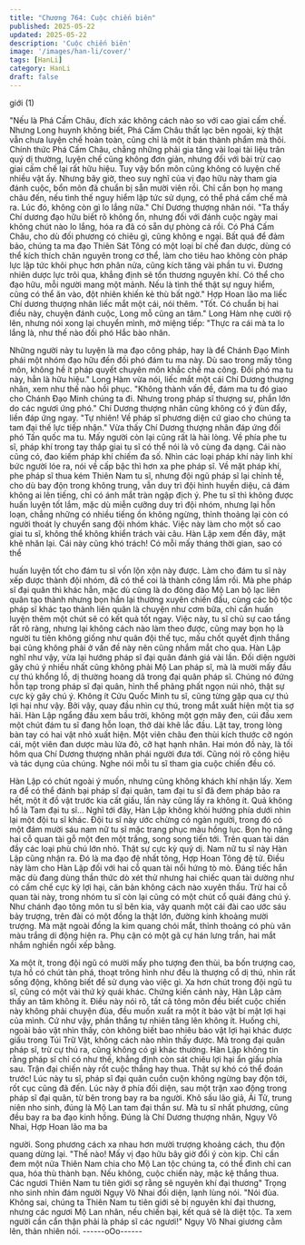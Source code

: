 ```yaml
---
title: "Chương 764: Cuộc chiến biên"
published: 2025-05-22
updated: 2025-05-22
description: 'Cuộc chiến biên'
image: '/images/han-li/cover/'
tags: [HanLi]
category: HanLi
draft: false
---
```


giới (1)

"Nếu là Phá Cấm Châu, đích xác không cách nào so với cao giai
cấm chế. Nhưng Long huynh không biết, Phá Cấm Châu thất lạc
bên ngoài, kỳ thật vẫn chưa luyện chế hoàn toàn, cũng chỉ là một
ít bán thành phẩm mà thôi. Chính thức Phá Cấm Châu, chẳng
những phải gia tăng vài loại tài liệu trân quý dị thường, luyện chế
cũng không đơn giản, nhưng đối với bài trừ cao giai cấm chế lại
rất hữu hiệu. Tuy vậy bổn môn cũng không có luyện chế nhiều vật
ấy. Nhưng bây giờ, theo suy nghĩ của vị đạo hữu này tham gia
đánh cuộc, bổn môn đã chuẩn bị sẵn mười viên rồi. Chỉ cần bọn
họ mang châu đến, nếu tình thế nguy hiểm lập tức sử dụng, có
thể phá cấm chế mà ra. Lúc đó, không còn gì lo lắng nữa." Chí
Dương thượng nhân nói.
"Ta thấy Chí dương đạo hữu biết rõ không ổn, nhưng đối với đánh
cuộc ngày mai không chút nào lo lắng, hóa ra đã có sẵn dự phòng
cả rồi. Có Phá Cấm Châu, cho dù đối phương có chiêu gì, cũng
không e ngại. Bất quá để đảm bảo, chúng ta ma đạo Thiên Sát
Tông có một loại bí chế đan dược, dùng có thể kích thích chân
nguyên trong cơ thể, làm cho tiêu hao không còn pháp lực lập tức
khôi phục hơn phân nửa, cũng kích tăng vài phần tu vi. Đương
nhiên dược lực trôi qua, khẳng định sẽ tổn thương nguyên khí. Có
thể cho đạo hữu, mỗi người mang một mảnh. Nếu là tình thế thật
sự nguy hiểm, cũng có thể ăn vào, đột nhiên khiến kẻ thù bất
ngờ." Hợp Hoan lão ma liếc Chí dương thượng nhân liếc mắt một
cái, nói thêm.
"Tốt. Có chuẩn bị hai điều này, chuyện đánh cuộc, Long mỗ cũng
an tâm." Long Hàm nhẹ cười rộ lên, nhưng nói xong lại chuyển
mình, mở miệng tiếp:
"Thực ra cái mà ta lo lắng là, như thế nào đối phó Hắc bào nhân.

Những người này tu luyện là ma đạo công pháp, hay là để Chánh
Đạo Minh phái một nhóm đạo hữu đến đối phó đám tu ma này. Dù
sao trong mấy tông môn, không hề ít pháp quyết chuyên môn
khắc chế ma công. Đối phó ma tu này, hẳn là hữu hiệu."
Long Hàm vừa nói, liếc mắt một cái Chí Dương thượng nhân,
xem như thế nào hồi phục.
"Không thành vấn đề, đám ma tu đó giao cho Chánh Đạo Minh
chúng ta đi. Nhưng trong pháp sĩ thượng sư, phần lớn do các
ngươi ứng phó." Chí Dương thượng nhân cũng không có ý đùn
đẩy, liền đáp ứng ngay.
"Tự nhiên! Về pháp sĩ phương diện cứ giao cho chúng ta tam đại
thế lực tiếp nhận."
Vừa thấy Chí Dương thượng nhân đáp ứng đối phó Tấn quốc ma
tu. Mấy người còn lại cũng rất là hài lòng.
Về phía phe tu sĩ, pháp khí trong tay thấp giai tu sĩ có thể nói là vô
cùng đa dạng. Cái nào cũng có, đao kiếm pháp khí chiếm đa số.
Nhìn các loại pháp khí này linh khí bức người lóe ra, nói về cấp
bậc thì hơn xa phe pháp sĩ.
Về mặt pháp khí, phe pháp sĩ thua kém Thiên Nam tu sĩ, nhưng
đội ngũ pháp sĩ lại chỉnh tề, cho dù bay độn trong không trung,
vẫn duy trì đội hình huyền diệu, cả đám không ai lên tiếng, chỉ có
ánh mắt tràn ngập địch ý.
Phe tu sĩ thì không được huấn luyện tốt lắm, mặc dù miễn cưỡng
duy trì đội nhóm, nhưng lại hỗn loạn, chẳng những có nhiều tiếng
ồn không ngừng, thỉnh thoảng lại còn có người thoát ly chuyển
sang đội nhóm khác.
Việc này làm cho một số cao giai tu sĩ, không thể không khiển
trách vài câu.
Hàn Lập xem đến đây, mặt khẽ nhăn lại.
Cái này cũng khó trách! Có mỗi mấy tháng thời gian, sao có thể

huấn luyện tốt cho đám tu sĩ vốn lộn xộn này được.
Làm cho đám tu sĩ này xếp được thành đội nhóm, đã có thể coi là
thành công lắm rồi.
Mà phe pháp sĩ đại quân thì khác hẳn, mặc dù cũng là do đông
đảo Mộ Lan bộ lạc liên quân tạo thành nhưng bọn hắn lại thường
xuyên chiến đấu, cùng các bộ tộc pháp sĩ khác tạo thành liên
quân là chuyện như cơm bữa, chỉ cần huấn luyện thêm một chút
sẽ có kết quả tốt ngay. Việc này, tu sĩ chủ sự cao tầng rất rõ ràng,
nhưng lại không cách nào làm theo được, cũng may bọn họ là
người tu tiên không giống như quân đội thế tục, mấu chốt quyết
định thắng bại cũng không phải ở vấn đề này nên cũng nhắm mắt
cho qua.
Hàn Lập nghĩ như vậy, vừa lại hướng pháp sĩ đại quân đánh giá
vài lần.
Đối diện người gây chú ý nhiều nhất cũng không phải Mộ Lan
pháp sĩ, mà là mười mấy đầu cự thú khổng lồ, dị thường hoang
dã trong đại quân pháp sĩ.
Chúng nó đứng hỗn tạp trong pháp sĩ đại quân, hình thể phảng
phất ngọn núi nhỏ, thật sự cực kỳ gây chú ý.
Không ít Cửu Quốc Minh tu sĩ, cũng từng gặp qua cự thú lợi hại
như vậy. Bởi vậy, quay đầu nhìn cự thú, trong mắt xuất hiện một
tia sợ hãi.
Hàn Lập ngẩng đầu xem bầu trời, không một gợn mây đen, cúi
đầu xem một chút đám tu sĩ đang hỗn loạn, thở dài khẽ lắc đầu.
Lật tay, trong lòng bàn tay có hai vật nhỏ xuất hiện.
Một viên châu đen thùi kích thước cỡ ngón cái, một viên đan
dược màu lửa đỏ, cỡ hạt hạnh nhân.
Hai món đồ này, là tối hôm qua Chí Dương thượng nhân phái
người đưa tới. Cũng nói rõ công hiệu và tác dụng của chúng.
Nghe nói mỗi tu sĩ tham gia cuộc chiến đều có.

Hàn Lập có chút ngoài ý muốn, nhưng cũng không khách khí
nhận lấy.
Xem ra để có thể đánh bại pháp sĩ đại quân, tam đại tu sĩ đã đem
pháp bảo ra hết, một ít đồ vật trước kia cất giấu, lần này cũng lấy
ra không ít.
Quả không hổ là Tam đại tu sĩ…
Nghĩ tới đây, Hàn Lập không khỏi hướng phía dưới nhìn lại một
đội tu sĩ khác.
Đội tu sĩ này ước chừng có ngàn người, trong đó có một đám
mười sáu nam nữ tu sĩ mặc trang phục màu hồng lục.
Bọn họ nâng hai cỗ quan tài gỗ một đen một trắng, song song tiến
tới.
Trên quan tài dán đầy các loại phù chú lớn nhỏ. Thật sự cực kỳ
quỷ dị.
Nam nữ tu sĩ này Hàn Lập cũng nhận ra. Đó là ma đạo đệ nhất
tông, Hợp Hoan Tông đệ tử. Điều này làm cho Hàn Lập đối với
hai cỗ quan tài nổi hứng tò mò.
Đáng tiếc hắn mặc dù đang dùng thần thức dò xét thử nhưng hai
chiếc quan tài dường như có cấm chế cực kỳ lợi hại, căn bản
không cách nào xuyên thấu.
Trừ hai cỗ quan tài này, trong nhóm tu sĩ còn lại cũng có một chút
cổ quái đáng chú ý.
Như chánh đạo tông môn tu sĩ bên kia, vây quanh một cái đài cao
ước sáu bảy trượng, trên đài có một đồng la thật lớn, đường kính
khoảng mười trượng.
Mà mặt ngoài đồng la kim quang chói mắt, thỉnh thoảng có phù
văn màu trắng di động hiện ra. Phụ cận có một gã cự hán lưng
trần, hai mắt nhắm nghiền ngồi xếp bằng.

Xa một ít, trong đội ngũ có mười mấy pho tượng đen thùi, ba bốn
trượng cao, tựa hồ có chút tàn phá, thoạt trông hình như đều là
thượng cổ dị thú, nhìn rất sống động, không biết để sử dụng vào
việc gì.
Xa hơn chút trong đội ngũ tu sĩ, cũng có một vài thứ kỳ quái khác.
Chứng kiến cảnh này, Hàn Lập cảm thấy an tâm không ít.
Điều này nói rõ, tất cả tông môn đều biết cuộc chiến này không
phải chuyện đùa, đều muốn xuất ra một ít bảo vật bí mật lợi hại
của mình.
Cứ như vậy, phần thắng tự nhiên tăng lên không ít.
Huống chi, ngoài bảo vật nhìn thấy, còn không biết bao nhiêu bảo
vật lợi hại khác được giấu trong Túi Trữ Vật, không cách nào nhìn
thấy được.
Mà trong đại quân pháp sĩ, trừ cự thú ra, cũng không có gì khác
thường.
Hàn Lập không tin rằng pháp sĩ chỉ có như thế, khẳng định còn
sát chiêu lợi hại ẩn giấu phía sau.
Trận đại chiến này rốt cuộc thắng hay thua. Thật sự khó có thể
đoán trước!
Lúc này tu sĩ, pháp sĩ đại quân cuồn cuộn không ngừng bay độn
tới, rốt cục cũng đã đến.
Lúc này ở phía đối diện, sau một trận xao động trong pháp sĩ đại
quân, từ bên trong bay ra ba người.
Khô sấu lão giả, Ải Tử, trung niên nho sinh, đúng là Mộ Lan tam
đại thần sư.
Mà tu sĩ nhất phương, cũng đều bay ra ba đạo kinh hồng. Đúng là
Chí Dương thượng nhân, Ngụy Vô Nhai, Hợp Hoan lão ma ba

người.
Song phương cách xa nhau hơn mười trượng khoảng cách, thu
độn quang dừng lại.
"Thế nào! Mấy vị đạo hữu bây giờ đổi ý còn kịp. Chỉ cần đem một
nửa Thiên Nam chia cho Mộ Lan tộc chúng ta, có thể đình chỉ can
qua, hóa thù thành bạn. Nếu không, cuộc chiến này, mặc kệ
thắng thua. Các ngươi Thiên Nam tu tiên giới sợ rằng sẽ nguyên
khí đại thương" Trọng nho sinh nhìn đám người Ngụy Vô Nhai đối
diện, lạnh lùng nói.
"Nói đùa. Không sai, chúng ta Thiên Nam tu tiên giới sẽ bị nguyên
khí đại thương, nhưng các ngươi Mộ Lan nhân, nếu chiến bại, kết
quả sẽ là diệt tộc. Ta xem người cần cẩn thận phải là pháp sĩ các
ngươi!" Ngụy Vô Nhai giương cằm lên, thản nhiên nói.
------oOo------
